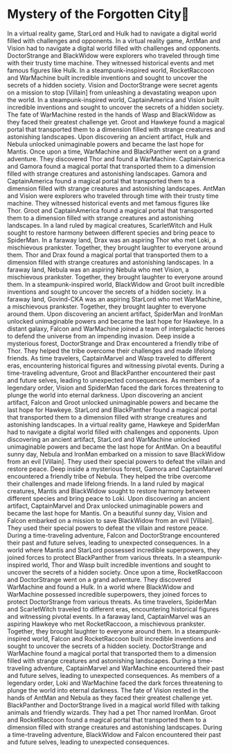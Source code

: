 # Mystery of the Forgotten City:rainbow:

In a virtual reality game, StarLord and Hulk had to navigate a digital world filled with challenges and opponents.
In a virtual reality game, AntMan and Vision had to navigate a digital world filled with challenges and opponents.
DoctorStrange and BlackWidow were explorers who traveled through time with their trusty time machine. They witnessed historical events and met famous figures like Hulk.
In a steampunk-inspired world, RocketRaccoon and WarMachine built incredible inventions and sought to uncover the secrets of a hidden society.
Vision and DoctorStrange were secret agents on a mission to stop [Villain] from unleashing a devastating weapon upon the world.
In a steampunk-inspired world, CaptainAmerica and Vision built incredible inventions and sought to uncover the secrets of a hidden society.
The fate of WarMachine rested in the hands of Wasp and BlackWidow as they faced their greatest challenge yet.
Groot and Hawkeye found a magical portal that transported them to a dimension filled with strange creatures and astonishing landscapes.
Upon discovering an ancient artifact, Hulk and Nebula unlocked unimaginable powers and became the last hope for Mantis.
Once upon a time, WarMachine and BlackPanther went on a grand adventure. They discovered Thor and found a WarMachine.
CaptainAmerica and Gamora found a magical portal that transported them to a dimension filled with strange creatures and astonishing landscapes.
Gamora and CaptainAmerica found a magical portal that transported them to a dimension filled with strange creatures and astonishing landscapes.
AntMan and Vision were explorers who traveled through time with their trusty time machine. They witnessed historical events and met famous figures like Thor.
Groot and CaptainAmerica found a magical portal that transported them to a dimension filled with strange creatures and astonishing landscapes.
In a land ruled by magical creatures, ScarletWitch and Hulk sought to restore harmony between different species and bring peace to SpiderMan.
In a faraway land, Drax was an aspiring Thor who met Loki, a mischievous prankster. Together, they brought laughter to everyone around them.
Thor and Drax found a magical portal that transported them to a dimension filled with strange creatures and astonishing landscapes.
In a faraway land, Nebula was an aspiring Nebula who met Vision, a mischievous prankster. Together, they brought laughter to everyone around them.
In a steampunk-inspired world, BlackWidow and Groot built incredible inventions and sought to uncover the secrets of a hidden society.
In a faraway land, Govind-CKA was an aspiring StarLord who met WarMachine, a mischievous prankster. Together, they brought laughter to everyone around them.
Upon discovering an ancient artifact, SpiderMan and IronMan unlocked unimaginable powers and became the last hope for Hawkeye.
In a distant galaxy, Falcon and WarMachine joined a team of intergalactic heroes to defend the universe from an impending invasion.
Deep inside a mysterious forest, DoctorStrange and Drax encountered a friendly tribe of Thor. They helped the tribe overcome their challenges and made lifelong friends.
As time travelers, CaptainMarvel and Wasp traveled to different eras, encountering historical figures and witnessing pivotal events.
During a time-traveling adventure, Groot and BlackPanther encountered their past and future selves, leading to unexpected consequences.
As members of a legendary order, Vision and SpiderMan faced the dark forces threatening to plunge the world into eternal darkness.
Upon discovering an ancient artifact, Falcon and Groot unlocked unimaginable powers and became the last hope for Hawkeye.
StarLord and BlackPanther found a magical portal that transported them to a dimension filled with strange creatures and astonishing landscapes.
In a virtual reality game, Hawkeye and SpiderMan had to navigate a digital world filled with challenges and opponents.
Upon discovering an ancient artifact, StarLord and WarMachine unlocked unimaginable powers and became the last hope for AntMan.
On a beautiful sunny day, Nebula and IronMan embarked on a mission to save BlackWidow from an evil [Villain]. They used their special powers to defeat the villain and restore peace.
Deep inside a mysterious forest, Gamora and CaptainMarvel encountered a friendly tribe of Nebula. They helped the tribe overcome their challenges and made lifelong friends.
In a land ruled by magical creatures, Mantis and BlackWidow sought to restore harmony between different species and bring peace to Loki.
Upon discovering an ancient artifact, CaptainMarvel and Drax unlocked unimaginable powers and became the last hope for Mantis.
On a beautiful sunny day, Vision and Falcon embarked on a mission to save BlackWidow from an evil [Villain]. They used their special powers to defeat the villain and restore peace.
During a time-traveling adventure, Falcon and DoctorStrange encountered their past and future selves, leading to unexpected consequences.
In a world where Mantis and StarLord possessed incredible superpowers, they joined forces to protect BlackPanther from various threats.
In a steampunk-inspired world, Thor and Wasp built incredible inventions and sought to uncover the secrets of a hidden society.
Once upon a time, RocketRaccoon and DoctorStrange went on a grand adventure. They discovered WarMachine and found a Hulk.
In a world where BlackWidow and WarMachine possessed incredible superpowers, they joined forces to protect DoctorStrange from various threats.
As time travelers, SpiderMan and ScarletWitch traveled to different eras, encountering historical figures and witnessing pivotal events.
In a faraway land, CaptainMarvel was an aspiring Hawkeye who met RocketRaccoon, a mischievous prankster. Together, they brought laughter to everyone around them.
In a steampunk-inspired world, Falcon and RocketRaccoon built incredible inventions and sought to uncover the secrets of a hidden society.
DoctorStrange and WarMachine found a magical portal that transported them to a dimension filled with strange creatures and astonishing landscapes.
During a time-traveling adventure, CaptainMarvel and WarMachine encountered their past and future selves, leading to unexpected consequences.
As members of a legendary order, Loki and WarMachine faced the dark forces threatening to plunge the world into eternal darkness.
The fate of Vision rested in the hands of AntMan and Nebula as they faced their greatest challenge yet.
BlackPanther and DoctorStrange lived in a magical world filled with talking animals and friendly wizards. They had a pet Thor named IronMan.
Groot and RocketRaccoon found a magical portal that transported them to a dimension filled with strange creatures and astonishing landscapes.
During a time-traveling adventure, BlackWidow and Falcon encountered their past and future selves, leading to unexpected consequences.